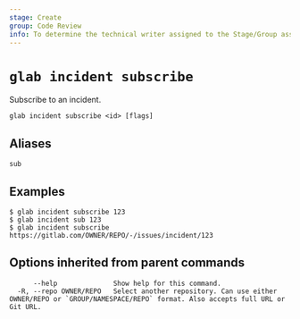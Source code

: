 ```yaml
---
stage: Create
group: Code Review
info: To determine the technical writer assigned to the Stage/Group associated with this page, see https://about.gitlab.com/handbook/product/ux/technical-writing/#assignments
---
```


<!--
This documentation is auto generated by a script.
Please do not edit this file directly. Run `make gen-docs` instead.
-->

# `glab incident subscribe`

Subscribe to an incident.

```plaintext
glab incident subscribe <id> [flags]
```

## Aliases

```plaintext
sub
```

## Examples

```console
$ glab incident subscribe 123
$ glab incident sub 123
$ glab incident subscribe https://gitlab.com/OWNER/REPO/-/issues/incident/123

```

## Options inherited from parent commands

```plaintext
      --help              Show help for this command.
  -R, --repo OWNER/REPO   Select another repository. Can use either OWNER/REPO or `GROUP/NAMESPACE/REPO` format. Also accepts full URL or Git URL.
```
